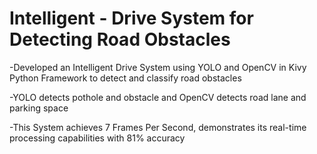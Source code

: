 # Intelligent - Drive System for Detecting Road Obstacles
  -Developed an Intelligent Drive System using YOLO and OpenCV in Kivy Python Framework to detect and classify road obstacles
  
  -YOLO detects pothole and obstacle and OpenCV detects road lane and parking space
  
  -This System achieves 7 Frames Per Second, demonstrates its real-time processing capabilities with 81% accuracy
